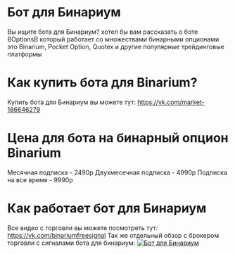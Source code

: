 # Бот для Бинариум
Вы ищите бота для Бинариум? хотел бы вам рассказать о боте BOptionsB который работает со множествами бинарными опционами
это Binarium, Pocket Option, Quotex и другие популярные трейдинговые платформы
# Как купить бота для Binarium?
Купить бота для Бинариум вы можете тут: https://vk.com/market-186646279
# Цена для бота на бинарный опцион Binarium
Месячная подписка - 2490р
Двухмесечная подписка - 4990р
Подписка на все время - 9990р
# Как работает бот для Бинариум
Все видео с торговли вы можете посмотреть тут: https://vk.com/binariumfreesignal
Так же отдельный обзор с брокером торговли с сигналами бота для бинариум:
[![Бот для Бинариум](https://img.youtube.com/vi/y_PC4nSXfyA/0.jpg)](https://www.youtube.com/watch?v=y_PC4nSXfyA)
